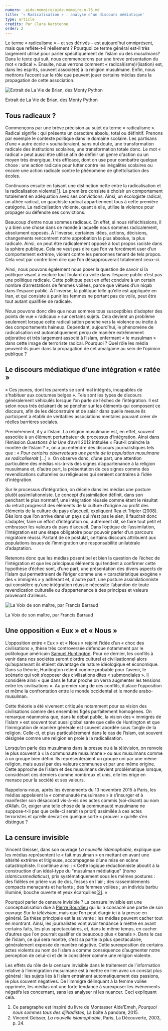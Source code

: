 ```yaml
---
numero: _aide-memoire/aide-memoire-n-76.md
title: '« Radicalisation » : analyse d’un discours médiatique'
type: article
credits: Par Clara Kerstenne
order: 2
---
```

Le terme « radicalisme » – et ses dérivés – est aujourd’hui omniprésent, mais que reflète-t-il réellement ? Pourquoi ce terme général est-il très largement utilisé pour parler spécifiquement de l’islam ou des musulmans? Dans le texte qui suit, nous commencerons par une brève présentation du mot « radical ». Ensuite, nous verrons comment « radical(isme)/(isation) est, dans les esprits, souvent associé(e) à la religion musulmane. Enfin, nous mettrons l’accent sur le rôle que peuvent jouer certains médias dans la propagation de cette association.

![Extrait de La Vie de Brian, des Monty Python](/assets/uploads/am-76-extrait-de-la-vie-de-brian.jpg)

<span class="img-copyright"> Extrait de La Vie de Brian, des Monty Python

## Tous radicaux ?

Commençons par une brève précision au sujet du terme « radicalisme ». Radical signifie : qui présente un caractère absolu, total ou définitif. Prenons par exemple le contexte politique dans le domaine scolaire. Les partisans d’une « autre école » souhaiteraient, sans nul doute, une transformation radicale des institutions scolaires, une transformation totale donc. Le mot « radical » peut aussi être utilisé afin de définir un genre d'action ou un moyen très énergique, très efficace, dont on use pour combattre quelque chose : une action radicale pour lutter contre les inégalités scolaires ou encore une action radicale contre le phénomène de ghettoïsation des écoles.

Continuons ensuite en faisant une distinction nette entre la radicalisation et la radicalisation violente[[1]](#footnote-1). La première consiste à choisir un comportement totalement en adéquation avec ses convictions. Ainsi, un écologiste radical, un athée radical, un gauchiste radical appartiennent tous à cette première catégorie. La radicalisation violente, quant à elle, utilise la violence pour propager ou défendre ses convictions.

Beaucoup d’entre nous sommes radicaux. En effet, si nous réfléchissions, il y a bien une chose dans ce monde à laquelle nous sommes radicalement, absolument opposés. À l’inverse, certaines idées, actions, décisions, changements rencontrent notre approbation la plus absolue, la plus radicale. Ainsi, on peut être radicalement opposé à tout propos raciste dans la sphère publique. Cela ne veut pas dire que l’on va forcément user d’un comportement extrême, violent contre les personnes tenant de tels propos. Cela veut par contre bien dire que l’on désapprouverait totalement ceux-ci.

Ainsi, nous pouvons également nous poser la question de savoir si la politique visant à exclure tout foulard ou voile dans l’espace public n’est pas une politique radicale. Cette politique peut en effet conduire à un certain nombre d’arrestations de femmes voilées, parce que vêtues d’un niqab dans l’espace public. À l’inverse, la politique telle qu’elle est appliquée en Iran, et qui consiste à punir les femmes ne portant pas de voile, peut être tout autant qualifiée de radicale.

Nous pouvons donc dire que nous sommes tous susceptibles d’adopter des points de vue « radicaux » sur certains sujets. Cela devient un problème seulement lorsque cette radicalisation penche vers la violence ou incite à des comportements haineux. Cependant, aujourd’hui, le phénomène de radicalisation est automatiquement perçu de manière extrêmement péjorative et très largement associé à l’islam, enfermant « le musulman » dans cette image de terroriste radical. Pourquoi ? Quel rôle les média peuvent-ils jouer dans la propagation de cet amalgame au sein de l’opinion publique ?

## Le discours médiatique d’une intégration « ratée »

« Ces jeunes, dont les parents se sont mal intégrés, incapables de s’habituer aux coutumes belges ». Tels sont les types de discours généralement véhiculés lorsque l’on parle de l’échec de l’intégration. Il est selon nous très éclairant de se pencher sur les éléments qui composent ce discours, afin de les déconstruire et de saisir dans quelle mesure ils participent à établir de véritables associations mentales pouvant créer de réelles barrières sociales.

Premièrement, il y a l’islam. La religion musulmane est, en effet, souvent associée à un élément perturbateur du processus d’intégration. Ainsi dans l’émission _Questions à la Une_ d’avril 2012 intitulée « Faut-il craindre la montée de l’islam ? », on a pu entendre des discours journalistiques tels que : « _Pour certains observateurs une partie de la population musulmane se radicaliserait_ \[…] ». On observe donc, d’une part, une attention particulière des médias vis-à-vis des signes d’appartenance à la religion musulmane et, d’autre part, la présentation de ces signes comme des revendications culturelles ou religieuses qui seraient contraires à l’idée d’intégration.

Sur le processus d’intégration, on décèle dans les médias une posture plutôt assimilationniste. Le concept d’assimilation définit, dans son penchant le plus normatif, une intégration réussie comme étant le résultat du retrait progressif des éléments de la culture d’origine au profit des éléments de la culture du pays d’accueil, expliquent Rea et Tripier (2008). Dès lors que l’on arrive dans un pays qui n’est pas le sien, il faudrait donc s’adapter, faire un effort d’intégration ou, autrement dit, se faire tout petit et embrasser les valeurs du pays d’accueil. Dans l’optique de l’assimilation, l’intégration est une étape obligatoire pour pouvoir parler d’un parcours migratoire réussi. Partant de ce postulat, certains discours attribuent aux populations issues de l’immigration une responsabilité unilatérale d’adaptation.

Retenons donc que les médias posent bel et bien la question de l’échec de l’intégration et que les principaux éléments qui tendent à confirmer cette hypothèse d’échec sont, d’une part, une présentation des divers aspects de l’islam qui permettraient de l’ériger comme une « caractéristique exogène » des « immigrés » y adhérant et, d’autre part, une posture assimilationniste qui considère qu’une intégration réussie nécessite l’abandon de toute revendication culturelle ou d’appartenance à des principes et valeurs provenant d’ailleurs.



![La Voix de son maître, par Francis Barraud](/assets/uploads/am-76-kerstenne-la-voix-de-son-maitre-francis-barraud.jpg)

<span class="img-copyright"> La Voix de son maître, par Francis Barraud </span>


## Une opposition « Eux » et « Nous »


L’opposition entre « Eux » et « Nous » rejoint l’idée d’un « choc des civilisations », thèse très controversée défendue notamment par le politologue américain [Samuel Huntington](https://fr.wikipedia.org/wiki/Samuel_Huntington). Pour ce dernier, les conflits à venir dans nos sociétés seront d’ordre culturel et civilisationnel alors qu’auparavant ils étaient davantage de nature idéologique et économique. Dans sa théorie, Huntington retient comme probable pour l’avenir, le scénario qui voit s’opposer des civilisations dites « submondiales ». Il considère ainsi « que dans le futur proche on verra augmenter les tensions entre les civilisations ». Au premier rang de ces conflits, il place l’opposition et même la confrontation entre le monde occidental et le monde arabo-musulman.

Cette théorie a été vivement critiquée notamment pour sa vision des civilisations comme des ensembles figés parfaitement homogènes. On remarque néanmoins que, dans le débat public, la vision des « immigrés de l’islam » est souvent tout aussi globalisante que celle de Huntington et que l’immigration de manière générale est souvent abordée sous l’angle de la religion. Celle-ci, et plus particulièrement dans le cas de l’islam, est souvent désignée comme une religion en proie à la radicalisation.

Lorsqu’on parle des musulmans dans la presse ou à la télévision, on renvoie le plus souvent à « la communauté musulmane » ou aux musulmans comme à un groupe bien défini. Ils représenteraient un groupe uni par une même religion, mais aussi par des valeurs communes et par une même origine. Cette approche de l’islam et des musulmans devient problématique lorsque, considérant ces derniers comme nombreux et unis, elle les érige en menace pour la société et ses valeurs.

Rappelons-nous, après les événements du 13 novembre 2015 à Paris, les médias appelaient la « communauté musulmane » à s’insurger et à manifester son désaccord vis-à-vis des actes commis (soi-disant) au nom d’Allah. Or, exiger une telle chose de la communauté musulmane ne suppose-t-il pas que celle-ci serait (a priori) assimilée à ces actes terroristes et qu’elle devrait en quelque sorte « prouver » qu’elle s’en distingue ?

## La censure invisible

Vincent Geisser, dans son ouvrage _La nouvelle islamophobie_, explique que les médias représentent le « fait musulman » en mettant en avant une altérité extrême et litigieuse, accompagnée d’une mise en scène catastrophiste. Il continue ainsi : « Cette logique réductionniste aboutit à la construction d'un idéal-type du "musulman médiatique" (_homo islamicusmediaticus_), pris systématiquement sous les mêmes postures : des fidèles en prière vus de dos, fesses en l'air ; des rassemblements compacts menaçants et hurlants ; des femmes voilées ; un individu barbu illuminé, bouche ouverte et yeux écarquillés[[2]](#footnote-2). »

Pourquoi parler de censure invisible ? La censure invisible est une conceptualisation due à [Pierre Bourdieu](https://www.youtube.com/watch?v=vcc6AEpjdcY) qui lui a consacré une partie de son ouvrage _Sur la télévision_, mais que l’on peut élargir ici à la presse en général. Sa thèse principale est la suivante : les médias peuvent cacher tout en montrant. Ainsi, les journalistes vont avoir tendance à mettre en avant certains faits, les plus spectaculaires, et, dans le même temps, en cacher d’autres que l’on pourrait qualifier de beaucoup plus « banals ». Dans le cas de l’islam, ce qui sera montré, c’est sa partie la plus spectaculaire, généralement exposée de manière négative. Cette surexposition de certains actes violents au nom de l’islam a comme conséquence d’augmenter notre perception de celui-ci et de le considérer comme une religion violente.

Les effets du rôle de la censure invisible dans le traitement de l’information relative à l’immigration musulmane est à mettre en lien avec un constat plus général : les sujets liés à l’islam entrainent automatiquement des passions, le plus souvent négatives. De l’immigré délinquant à la femme voilée opprimée, les médias ont une forte tendance à surexposer les événements négatifs les concernant, sans les analyser ni les nuancer. Ceci expliquant cela.

1. Ce paragraphe est inspiré du livre de Montasser Alde’Emeh, _Pourquoi nous sommes tous des djihadistes_, La boîte à pandore, 2015.
2. Vincent Geisser, _La nouvelle islamophobie_, Paris, La Découverte, 2003, p. 24.

